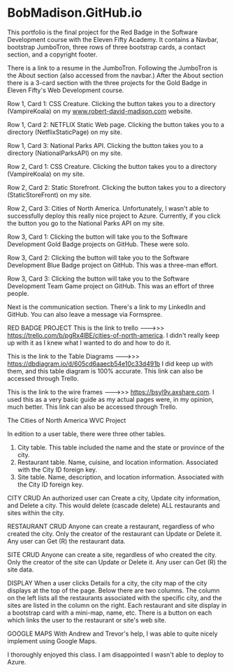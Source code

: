 ﻿# BobMadison.GitHub.io

This portfolio is the final project for the Red Badge in the Software Development course with the Eleven Fifty Academy. It contains a Navbar, bootstrap JumboTron, three rows of three bootstrap cards, a contact section, and a copyright footer.

There is a link to a resume in the JumboTron. Following the JumboTron is the About section (also accessed from the navbar.)
After the About section there is a 3-card section with the three projects for the Gold Badge in Eleven Fifty's Web Development course.

Row 1, Card 1: CSS Creature. Clicking the button takes you to a directory (VampireKoala) on my www.robert-david-madison.com website.

Row 1, Card 2: NETFLIX Static Web page. Clicking the button takes you to a directory (NetflixStaticPage) on my site.

Row 1, Card 3: National Parks API. Clicking the button takes you to a directory (NationalParksAPI) on my site.

Row 2, Card 1: CSS Creature. Clicking the button takes you to a directory (VampireKoala) on my site.

Row 2, Card 2: Static Storefront. Clicking the button takes you to a directory (StaticStoreFront) on my site.

Row 2, Card 3: Cities of North America. Unfortunately, I wasn't able to successfully deploy this really nice project to Azure. Currently, if you click the button you go to the National Parks API on my site.
               
Row 3, Card 1: Clicking the button will take you to the Software Development Gold Badge projects on GitHub. These were solo.

Row 3, Card 2: Clicking the button will take you to the Software Development Blue Badge project on GitHub. This was a three-man effort.

Row 3, Card 3: Clicking the button will take you to the Software Development Team Game project on GitHub. This was an effort of three people.

Next is the communication section. There's a link to my LinkedIn and GitHub. You can also leave a message via Formspree.

RED BADGE PROJECT
This is the link to trello --->>> https://trello.com/b/pgRx4lBE/cities-of-north-america. I didn't really keep up with it as I knew what I wanted to do and how to do it.

This is the link to the Table Diagrams --->>> https://dbdiagram.io/d/605cd6aaecb54e10c33d491b I did keep up with them, and this table diagram is 100% accurate. This link can also be accessed through Trello.

This is the link to the wire frames --->>> https://bsyl9v.axshare.com. I used this as a very basic guide as my actual pages were, in my opinion, much better. This link can also be accessed through Trello.


The Cities of North America WVC Project

In edition to a user table, there were three other tables.

1. City table. This table included the name and the state or province of the city.
2. Restaurant table. Name, cuisine, and location information. Associated with the City ID foreign key.
3. Site table. Name, description, and location information. Associated with the City ID foreign key.

CITY CRUD
An authorized user can Create a city, Update city information, and Delete a city. This would delete (cascade delete) ALL restaurants and sites within the city.

RESTAURANT CRUD
Anyone can create a restaurant, regardless of who created the city. Only the creator of the restaurant can Update or Delete it. Any user can Get (R) the restaurant data.

SITE CRUD
Anyone can create a site, regardless of who created the city. Only the creator of the site can Update or Delete it. Any user can Get (R) the site data.

DISPLAY
When a user clicks Details for a city, the city map of the city displays at the top of the page. Below there are two columns.
The column on the left lists all the restaurants associated with the specific city, and the sites are listed in the column on the right. Each restaurant and site display in a bootstrap card with a mini-map, name, etc. There is a button on each which links the user to the restaurant or site's web site.

GOOGLE MAPS
With Andrew and Trevor's help, I was able to quite nicely implement using Google Maps.

I thoroughly enjoyed this class. I am disappointed I wasn't able to deploy to Azure.
